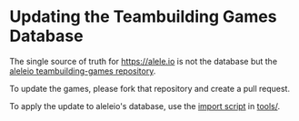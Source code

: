 # Updating the Teambuilding Games Database

The single source of truth for https://alele.io is not the database but the [aleleio teambuilding-games repository](https://github.com/aleleio/teambuilding-games).

To update the games, please fork that repository and create a pull request.

To apply the update to aleleio's database, use the [import script](../tools/import_to_database.py) in [tools/](../tools).
